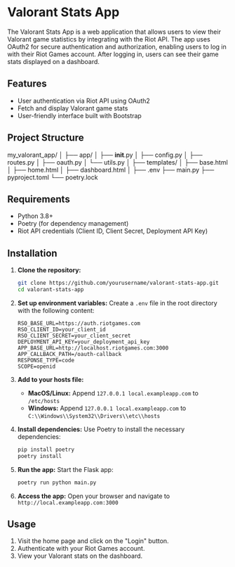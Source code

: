 # Valorant Stats App

The Valorant Stats App is a web application that allows users to view their Valorant game statistics by integrating with the Riot API. The app uses OAuth2 for secure authentication and authorization, enabling users to log in with their Riot Games account. After logging in, users can see their game stats displayed on a dashboard.

## Features

- User authentication via Riot API using OAuth2
- Fetch and display Valorant game stats
- User-friendly interface built with Bootstrap

## Project Structure

my_valorant_app/
│
├── app/
│   ├── __init__.py
│   ├── config.py
│   ├── routes.py
│   ├── oauth.py
│   └── utils.py
│
├── templates/
│   ├── base.html
│   ├── home.html
│   ├── dashboard.html
│
├── .env
├── main.py
├── pyproject.toml
└── poetry.lock

## Requirements

- Python 3.8+
- Poetry (for dependency management)
- Riot API credentials (Client ID, Client Secret, Deployment API Key)

## Installation

1. **Clone the repository:**
   ```sh
   git clone https://github.com/yourusername/valorant-stats-app.git
   cd valorant-stats-app

2. **Set up environment variables:**
   Create a `.env` file in the root directory with the following content:
   ```dotenv
   RSO_BASE_URL=https://auth.riotgames.com
   RSO_CLIENT_ID=your_client_id
   RSO_CLIENT_SECRET=your_client_secret
   DEPLOYMENT_API_KEY=your_deployment_api_key
   APP_BASE_URL=http://localhost.riotgames.com:3000
   APP_CALLBACK_PATH=/oauth-callback
   RESPONSE_TYPE=code
   SCOPE=openid

3. **Add to your hosts file:**
   - **MacOS/Linux:** Append `127.0.0.1 local.exampleapp.com` to `/etc/hosts`
   - **Windows:** Append `127.0.0.1 local.exampleapp.com` to `C:\\Windows\\System32\\Drivers\\etc\\hosts`

4. **Install dependencies:**
   Use Poetry to install the necessary dependencies:
   ```sh
   pip install poetry
   poetry install

5. **Run the app:**
   Start the Flask app:
   ```sh
   poetry run python main.py

6. **Access the app:**
   Open your browser and navigate to `http://local.exampleapp.com:3000`

## Usage

1. Visit the home page and click on the "Login" button.
2. Authenticate with your Riot Games account.
3. View your Valorant stats on the dashboard.
    